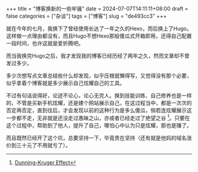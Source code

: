 +++
title = "博客换新的一些牢骚"
date = 2024-07-07T14:11:11+08:00
draft = false
categories = ["杂谈"]
tags = ["博客"]
slug = "de493cc3"
+++

就在今年的七月，我换下了曾经使用长达了一年之久的Hexo，而后换上了Hugo。这样做一点理由都没有，而且Hugo不想Hexo那般傻瓜式开箱即用，还得自己配置一段时间，也许这就是爱折腾吧。

而当我换完Hugo之后，我才发现我的博客已经历经了两年之久，然而文章却不曾发过多少。

多少次想写点文章总结些什么却发现，似乎压根就懒得写，又觉得没有那个必要，似乎拿着个博客就是多少展示自己炫耀自己的工具。

不过有句话说得好，论迹不论心，论心无完人。换到技能训练、自己修养也是一样的，不管是买新手机炫耀，还是建个网站展示自己，在这过程当中，都是一次次的否定再否定，直到往后，才会发现以前的这种行为是多么傻瓜，倘若连炫耀展示这一步都不走，无非就是还没走过愚昧之山，亦或者已经走过了绝望之谷 [^1]。只要在这个过程中，帮助到了他人，提升了自己，哪怕心中认为只是炫耀，那也是赚了。

而且既然已经开了这个坑，总要坚持一下，毕竟贵在坚持（还有就是他妈的域名涨价到三十元了不用就亏了）。

[^1]: [Dunning–Kruger Effect](https://en.wikipedia.org/wiki/Dunning%E2%80%93Kruger_effect)